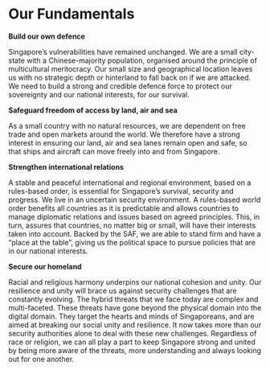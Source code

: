 
# Our Fundamentals

**Build our own defence**

Singapore’s vulnerabilities have remained unchanged. We are a small city-state with a Chinese-majority population, organised around the principle of multicultural meritocracy. Our small size and geographical location leaves us with no strategic depth or hinterland to fall back on if we are attacked. We need to build a strong and credible defence force to protect our sovereignty and our national interests, for our survival.


**Safeguard freedom of access by land, air and sea**

As a small country with no natural resources, we are dependent on free trade and open markets around the world. We therefore have a strong interest in ensuring our land, air and sea lanes remain open and safe, so that ships and aircraft can move freely into and from Singapore.

 
**Strengthen international relations**

A stable and peaceful international and regional environment, based on a rules-based order, is essential for Singapore’s survival, security and progress. We live in an uncertain security environment. A rules-based world order benefits all countries as it is predictable and allows countries to manage diplomatic relations and issues based on agreed principles. This, in turn, assures that countries, no matter big or small, will have their interests taken into account. Backed by the SAF, we are able to stand firm and have a “place at the table”, giving us the political space to pursue policies that are in our national interests.

 

**Secure our homeland**

Racial and religious harmony underpins our national cohesion and unity. Our resilience and unity will brace us against security challenges that are constantly evolving. The hybrid threats that we face today are complex and multi-faceted. These threats have gone beyond the physical domain into the digital domain. They target the hearts and minds of Singaporeans, and are aimed at breaking our social unity and resilience. It now takes more than our security authorities alone to deal with these new challenges. Regardless of race or religion, we can all play a part to keep Singapore strong and united by being more aware of the threats, more understanding and always looking out for one another.
